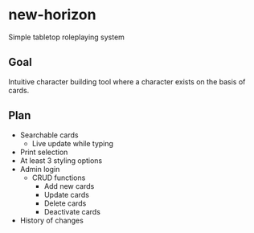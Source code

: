 # new-horizon
Simple tabletop roleplaying system

## Goal
Intuitive character building tool where a character exists on the basis of cards.

## Plan

* Searchable cards
  * Live update while typing
* Print selection
* At least 3 styling options
* Admin login
  * CRUD functions
    * Add new cards
    * Update cards
    * Delete cards
    * Deactivate cards
* History of changes
